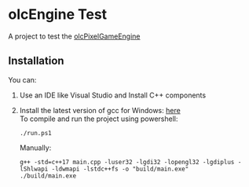 # olcEngine Test

A project to test the <a href="https://github.com/OneLoneCoder/olcPixelGameEngine">olcPixelGameEngine</a> 

## Installation

You can:

1. Use an IDE like Visual Studio and Install C++ components
2. Install the latest version of gcc for Windows: <a href="https://winlibs.com">here</a><br/>
   To compile and run the project using powershell:

    ```
    ./run.ps1
    ```

    Manually:

    ```
    g++ -std=c++17 main.cpp -luser32 -lgdi32 -lopengl32 -lgdiplus -lShlwapi -ldwmapi -lstdc++fs -o "build/main.exe"
    ./build/main.exe
    ```
